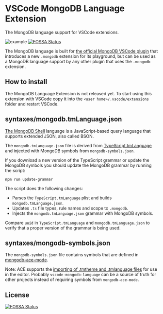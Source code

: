 # VSCode MongoDB Language Extension

The MongoDB language support for VSCode extensions.

![example](./example.png)
[![FOSSA Status](https://app.fossa.io/api/projects/git%2Bgithub.com%2Fmongodb-js%2Fvscode-mongodb-language.svg?type=shield)](https://app.fossa.io/projects/git%2Bgithub.com%2Fmongodb-js%2Fvscode-mongodb-language?ref=badge_shield)

The MongoDB language is built for [the official MongoDB VSCode plugin](https://github.com/mongodb-js/vscode) that introduces a new `.mongodb` extension for its playground, but can be used as a MongoDB language support by any other plugin that uses the `.mongodb` extension.

## How to install

The MongoDB Language Extension is not released yet. To start using this extension with VSCode copy it into the `<user home>/.vscode/extensions` folder and restart VSCode.

## syntaxes/mongodb.tmLanguage.json

[The MongoDB Shell](https://docs.mongodb.com/manual/mongo/) language is a JavaScript-based query language that supports extended JSON, also called BSON.

The `mongodb.tmLanguage.json` file is derived from [TypeScript.tmLanguage](https://github.com/Microsoft/TypeScript-TmLanguage/blob/master/TypeScript.tmLanguage) and injected with MongoDB symbols from `mongodb-symbols.json`.

If you download a new version of the TypeScript grammar or update the MongoDB symbols you should update the MongoDB grammar by running the script:

`npm run update-grammar`

The script does the following changes:

- Parses the `TypeScript.tmLanguage` plist and builds `mongodb.tmLanguage.json`.
- Updates `.ts` file types, rule names and scope to `.mongodb`.
- Injects the `mongodb.tmLanguage.json` grammar with MongoDB symbols.

Compare `uuid` in `TypeScript.tmLanguage` and `mongodb.tmLanguage.json` to verify that a proper version of the grammar is being used.

## syntaxes/mongodb-symbols.json

The `mongodb-symbols.json` file contains symbols that are defined in [mongodb-ace-mode](https://github.com/mongodb-js/ace-mode/blob/master/index.js#L63-L263).

Note: ACE supports the [importing of .tmtheme and .tmlanguage files](https://github.com/ajaxorg/ace/wiki/Importing-.tmtheme-and-.tmlanguage-Files-into-Ace) for use in the editor. Probably `vscode-mongodb-language` can be a source of truth for other projects instead of requiring symbols from `mongodb-ace-mode`.


## License
[![FOSSA Status](https://app.fossa.io/api/projects/git%2Bgithub.com%2Fmongodb-js%2Fvscode-mongodb-language.svg?type=large)](https://app.fossa.io/projects/git%2Bgithub.com%2Fmongodb-js%2Fvscode-mongodb-language?ref=badge_large)